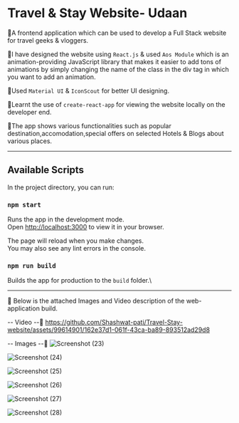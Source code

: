 # Travel & Stay Website- Udaan

🔹A frontend application which can be used to develop a Full Stack website for travel geeks & vloggers.

🔹I have designed the website using `React.js` & used `Aos Module` which is an animation-providing JavaScript library that makes it easier to add tons of animations by simply changing the name of the class in the div tag in which you want to add an animation.

🔹Used `Material UI` & `IconScout` for better UI designing.

🔹Learnt the use of `create-react-app` for viewing the website locally on the developer end.

🔹The app shows various functionalities such as popular destination,accomodation,special offers on selected Hotels & Blogs about various places.

-----------------------------------------------------------------------------------


## Available Scripts

In the project directory, you can run:

### `npm start`
Runs the app in the development mode.\
Open [http://localhost:3000](http://localhost:3000) to view it in your browser.

The page will reload when you make changes.\
You may also see any lint errors in the console.

### `npm run build`
Builds the app for production to the `build` folder.\

-----------------------------------------------------------------------------------



🔖 Below is the attached Images and Video description of the web-application build.

-- Video --🎥
https://github.com/Shashwat-pati/Travel-Stay-website/assets/99614901/162e37d1-061f-43ca-ba89-893512ad29d8

-- Images --📸
![Screenshot (23)](https://github.com/Shashwat-pati/Travel-Stay-website/assets/99614901/ebabc22b-12e6-487c-9575-492ac9761bcc)

![Screenshot (24)](https://github.com/Shashwat-pati/Travel-Stay-website/assets/99614901/1a2955ab-b0c8-4f7f-b41f-261a646d4794)

![Screenshot (25)](https://github.com/Shashwat-pati/Travel-Stay-website/assets/99614901/e0ac9ae4-82ea-41db-8436-f0ab5e2970a6)

![Screenshot (26)](https://github.com/Shashwat-pati/Travel-Stay-website/assets/99614901/a514fae5-3bdb-4bd0-b0a3-b33c5c425a84)

![Screenshot (27)](https://github.com/Shashwat-pati/Travel-Stay-website/assets/99614901/0288751b-2990-445c-aeb0-d4fe54408ed2)

![Screenshot (28)](https://github.com/Shashwat-pati/Travel-Stay-website/assets/99614901/f51b737e-6c95-4354-b950-4c5783ae93fe)

